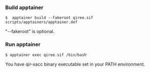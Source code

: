 ### Build apptainer
```
$  apptainer build --fakeroot qiree.sif scripts/apptainers/apptainer.def
```
"--fakeroot" is optional.

### Run apptainer
```
$ apptainer exec qiree.sif /bin/bash
```
You have qir-xacc binary executable set in your PATH environment.
